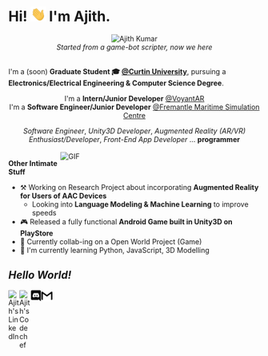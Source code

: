 <h1> Hi! <img src="https://raw.githubusercontent.com/ABSphreak/ABSphreak/master/gifs/Hi.gif" width="30px"> I'm Ajith. </h1>

<div align="center">
<img src="https://github.com/raghavk16/raghavk16/blob/master/octo.gif" alt="Ajith Kumar" width="150" height="150" />
</div>

<div align="center">
<i>Started from a game-bot scripter, now we here</i>
</div>
<br />

I'm a (soon) **Graduate Student :mortar_board: [@Curtin University](https://www.curtin.edu.au/)**, pursuing a **Electronics/Electrical Engineering & Computer Science Degree**. <br />

<div align="center">
  
  I'm a <b>Intern/Junior Developer</b> [@VoyantAR](https://www.voyantar.com/) <br />
  I'm a <b>Software Engineer/Junior Developer</b> [@Fremantle Maritime Simulation Centre](https://www.linkedin.com/company/fremantle-maritime-simulation-centre/?originalSubdomain=au)
</div>


<div align="center">
  <i>Software Engineer</i>, <i>Unity3D Developer</i>, <i>Augmented Reality (AR/VR) Enthusiast/Developer</i>, <i>Front-End App Developer</i> ... <b>programmer</b>  
</div>
<br />

<img align="right" alt="GIF" src="https://media1.tenor.com/images/1c6140897565e34a4e98f618e220dc0d/tenor.gif?itemid=9358372" width="400px" />

**Other Intimate Stuff**
- ⚒ Working on Research Project about incorporating 
**Augmented Reality for Users of AAC Devices**
  - Looking into **Language Modeling & Machine Learning** to improve speeds
- 🎮 Released a fully functional **Android Game built in Unity3D on PlayStore**
- 🔨 Currently collab-ing on a Open World Project (Game)
- 🌱 I'm currently learning Python, JavaScript, 3D Modelling


***Hello World!***
-

<a href="https://www.linkedin.com/in/ajith97/">
  <img align="left" alt="Ajith's LinkedIn" width="22px" src="https://cdn.jsdelivr.net/npm/simple-icons@v3/icons/linkedin.svg" />
</a> 

<a href="https://www.codechef.com/users/aj_k97">
  <img align="left" alt="Ajith's Codechef" width="22px" src="https://cdn.jsdelivr.net/npm/simple-icons@v3/icons/codechef.svg" />
</a>

<a href="https://discord.gg/N5uGyEs">
  <img align="left" alt="Curtin Game Dev" width="22px" src="https://raw.githubusercontent.com/AJ-K97/AJ-K97/master/icons/discord.svg" />
</a>

<a href="mailto:ssajithisg@gmail.com">
  <img align="left" alt="Ajith's GMail" width="22px" src="https://raw.githubusercontent.com/AJ-K97/AJ-K97/master/icons/gmail.svg" />
</a>


